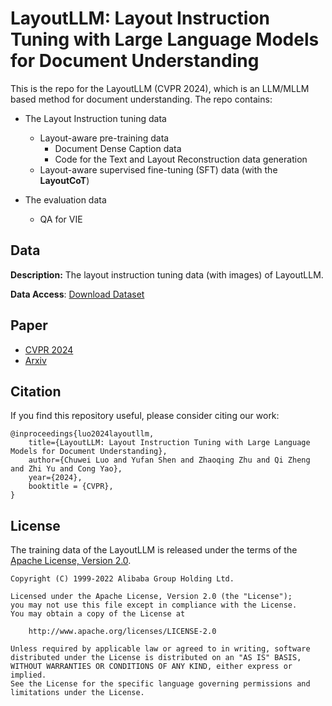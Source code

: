 # LayoutLLM: Layout Instruction Tuning with Large Language Models for Document Understanding

This is the repo for the LayoutLLM (CVPR 2024), which is an LLM/MLLM based method for document understanding. The repo contains:

- The Layout Instruction tuning data
    - Layout-aware pre-training data
        - Document Dense Caption data
        - Code for the Text and Layout Reconstruction data generation
    - Layout-aware supervised fine-tuning (SFT) data (with the **LayoutCoT**)

- The evaluation data
    - QA for VIE

## Data

**Description:** The layout instruction tuning data (with images) of LayoutLLM.

**Data Access**: [Download Dataset](https://modelscope.cn/datasets/iic/Layout-Instruction-Data/summary)


## Paper
* [CVPR 2024](https://openaccess.thecvf.com/content/CVPR2024/papers/Luo_LayoutLLM_Layout_Instruction_Tuning_with_Large_Language_Models_for_Document_CVPR_2024_paper.pdf)
* [Arxiv](https://arxiv.org/abs/2404.05225)

## Citation

If you find this repository useful, please consider citing our work:
```
@inproceedings{luo2024layoutllm,
    title={LayoutLLM: Layout Instruction Tuning with Large Language Models for Document Understanding},
    author={Chuwei Luo and Yufan Shen and Zhaoqing Zhu and Qi Zheng and Zhi Yu and Cong Yao},
    year={2024},
    booktitle = {CVPR},
}
```

## License

The training data of the LayoutLLM is released under the terms of the [Apache License, Version 2.0](LICENSE.md).

```
Copyright (C) 1999-2022 Alibaba Group Holding Ltd. 

Licensed under the Apache License, Version 2.0 (the "License");
you may not use this file except in compliance with the License.
You may obtain a copy of the License at

    http://www.apache.org/licenses/LICENSE-2.0

Unless required by applicable law or agreed to in writing, software
distributed under the License is distributed on an "AS IS" BASIS,
WITHOUT WARRANTIES OR CONDITIONS OF ANY KIND, either express or implied.
See the License for the specific language governing permissions and
limitations under the License.
```